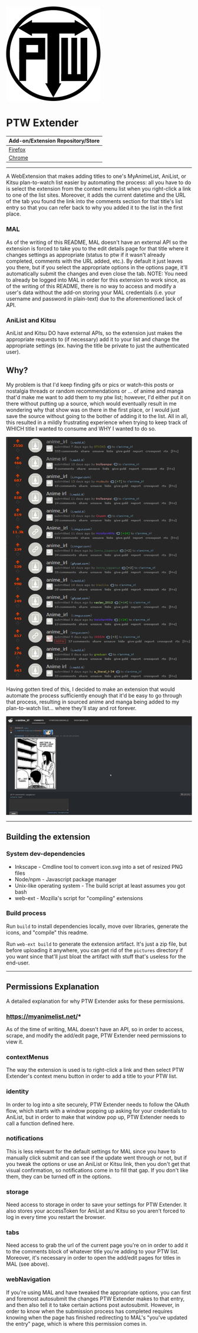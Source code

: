 ![PTW Extender Icon](icons/icon.svg "PTW Extender Icon")

# PTW Extender

| Add-on/Extension Repository/Store |
| --- |
| [Firefox](https://addons.mozilla.org/en-US/firefox/addon/ptw-extender/) |
| [Chrome](https://chrome.google.com/webstore/detail/ptw-extender/cbllkljhggikogmnnfiihcbgenkmjanh)

---

A WebExtension that makes adding titles to one's MyAnimeList, AniList, or Kitsu plan-to-watch list easier by automating the process: all you have to do is select the extension from the context menu list when you right-click a link to one of the list sites.  Moreover, it adds the current datetime and the URL of the tab you found the link into the comments section for that title's list entry so that you can refer back to why you added it to the list in the first place.

### MAL
As of the writing of this README, MAL doesn't have an external API so the extension is forced to take you to the edit details page for that title where it changes settings as appropriate (status to ptw if it wasn't already completed, comments with the URL added, etc.).  By default it just leaves you there, but if you select the appropriate options in the options page, it'll automatically submit the changes and even close the tab.  NOTE: You need to already be logged into MAL in order for this extension to work since, as of the writing of this README, there is no way to access and modify a user's data without the add-on storing your MAL credentials (i.e. your username and password in plain-text) due to the aforementioned lack of API.

### AniList and Kitsu
AniList and Kitsu DO have external APIs, so the extension just makes the appropriate requests to (if necessary) add it to your list and change the appropriate settings (ex. having the title be private to just the authenticated user).

## Why?
My problem is that I'd keep finding gifs or pics or watch-this posts or nostalgia threads or random recommendations or ... of anime and manga that'd make me want to add them to my ptw list; however, I'd either put it on there without putting up a source, which would eventually result in me wondering why that show was on there in the first place, or I would just save the source without going to the bother of adding it to the list.  All in all, this resulted in a mildly frustrating experience when trying to keep track of WHICH title I wanted to consume and WHY I wanted to do so.

![The Problem](the_problem.png "The Problem")

Having gotten tired of this, I decided to make an extension that would automate the process sufficiently enough that it'd be easy to go through that process, resulting in sourced anime and manga being added to my plan-to-watch list... where they'll stay and rot forever. 

![The Solution](the_solution.gif "The Solution")

---

## Building the extension
### System dev-dependencies
  * Inkscape - Cmdline tool to convert icon.svg into a set of resized PNG files
  * Node/npm - Javascript package manager
  * Unix-like operating system - The build script at least assumes you got bash
  * web-ext - Mozilla's script for "compiling" extensions

### Build process
Run `build` to install dependencies locally, move over libraries, generate the icons, and "compile" this readme.

Run `web-ext build` to generate the extension artifact.  It's just a zip file, but before uploading it anywhere, you can get rid of the `pictures` directory if you want since that'll just bloat the artifact with stuff that's useless for the end-user.

----

## Permissions Explanation
A detailed explanation for why PTW Extender asks for these permissions.

### https://myanimelist.net/*
As of the time of writing, MAL doesn't have an API, so in order to access, scrape, and modify the add/edit page, PTW Extender need permissions to view it.

### contextMenus
The way the extension is used is to right-click a link and then select PTW Extender's context menu button in order to add a title to your PTW list.

### identity
In order to log into a site securely, PTW Extender needs to follow the OAuth flow, which starts with a window popping up asking for your credentials to AniList, but in order to make that window pop up, PTW Extender needs to call a function defined here.

### notifications
This is less relevant for the default settings for MAL since you have to manually click submit and can see if the update went through or not, but if you tweak the options or use an AniList or Kitsu link, then you don't get that visual confirmation, so notifications come in to fill that gap.  If you don't like them, they can be turned off in the options.

### storage
Need access to storage in order to save your settings for PTW Extender.  It also stores your accessToken for AniList and Kitsu so you aren't forced to log in every time you restart the browser.

### tabs
Need access to grab the url of the current page you're on in order to add it to the comments block of whatever title you're adding to your PTW list.  Moreover, it's necessary in order to open the add/edit pages for titles in MAL (see above).

### webNavigation
If you're using MAL and have tweaked the appropriate options, you can first and foremost autosubmit the changes PTW Extender makes to that entry, and then also tell it to take certain actions post autosubmit.  However, in order to know when the submission process has completed requires knowing when the page has finished redirecting to MAL's "you've updated the entry" page, which is where this permission comes in.
